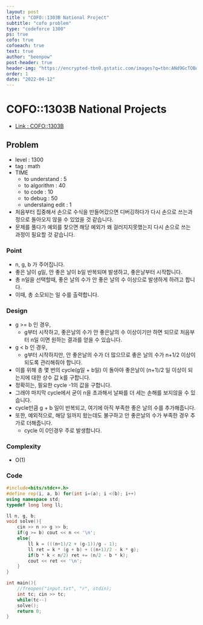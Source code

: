 ```yaml
---
layout: post
title : "COFO::1303B National Project"
subtitle: "cofo problem"
type: "codeforce 1300"
ps: true
cofo: true
cofoeach: true
text: true
author: "beenpow"
post-header: true
header-img: "https://encrypted-tbn0.gstatic.com/images?q=tbn:ANd9GcTOBqNG0TEVcascPR24ezHb7HhIZ6WAL6wnbw&usqp=CAU"
order: 1
date: "2022-04-12"
---
```

# COFO::1303B National Projects
- [Link : COFO::1303B](https://codeforces.com/problemset/problem/1303/B)


## Problem 

- level : 1300
- tag : math
- TIME
  - to understand    : 5
  - to algorithm     : 40
  - to code          : 10
  - to debug         : 50
  - understaing edit : 1
- 처음부터 집중해서 손으로 수식을 만들어갔으면 디버깅하다가 다시 손으로 쓰는과정으로 돌아오지 않을 수 있었을 것 같습니다.
- 문제를 풀다가 예외를 찾으면 해당 예외가 왜 걸러지지못했는지 다시 손으로 쓰는 과정이 필요할 것 같습니다.

### Point
- n, g, b 가 주어집니다.
- 좋은 날이 g일, 안 좋은 날이 b일 반복되며 발생하고, 좋은날부터 시작합니다.
- 총 n일을 선택할때, 좋은 날의 수가 안 좋은 날의 수 이상으로 발생하게 하려고 합니다.
- 이때, 총 소모되는 일 수를 출력합니다.

### Design
- g >= b 인 경우, 
  - g부터 시작하고, 좋은날의 수가 안 좋은날의 수 이상이기만 하면 되므로 처음부터 n일 이면 원하는 결과를 얻을 수 있습니다.
- g < b 인 경우,
  - g부터 시작하지만, 안 좋은날의 수가 더 많으므로 좋은 날의 수가 n+1/2 이상이 되도록 관리해줘야 합니다.
 - 이를 위해 총 몇 번의 cycle(g일 + b일) 이 돌아야 좋은날이 (n+1)/2 일 이상이 되는지에 대한 상수 값 k를 구합니다.
  - 정확히는, 필요한 cycle -1의 값을 구합니다.
  - 그래야 마지막 cycle에서 굳이 n을 초과해서 날짜를 더 세는 손해를 보지않을 수 있습니다.
- cycle만큼 g + b 일이 반복되고, 여기에 아직 부족한 좋은 날의 수를 추가해줍니다.
- 또한, 예외적으로, 해당 일까지 왔는데도 불구하고 안 좋은날의 수가 부족한 경우 추가로 더해줍니다.
  - cycle 이 0인경우 주로 발생합니다.

### Complexity
- O(1)

### Code

```cpp
#include<bits/stdc++.h>
#define rep(i, a, b) for(int i=(a); i <(b); i++)
using namespace std;
typedef long long ll;

ll n, g, b;
void solve(){
    cin >> n >> g >> b;
    if(g >= b) cout << n << '\n';
    else{
        ll k = (((n+1)/2 + (g-1))/g - 1);
        ll ret = k * (g + b) + ((n+1)/2 - k * g);
        if(b * k < n/2) ret += (n/2 - b * k);
        cout << ret << '\n';
    }
}

int main(){
    //freopen("input.txt", "r", stdin);
    int tc; cin >> tc;
    while(tc--)
    solve();
    return 0;
}
```
